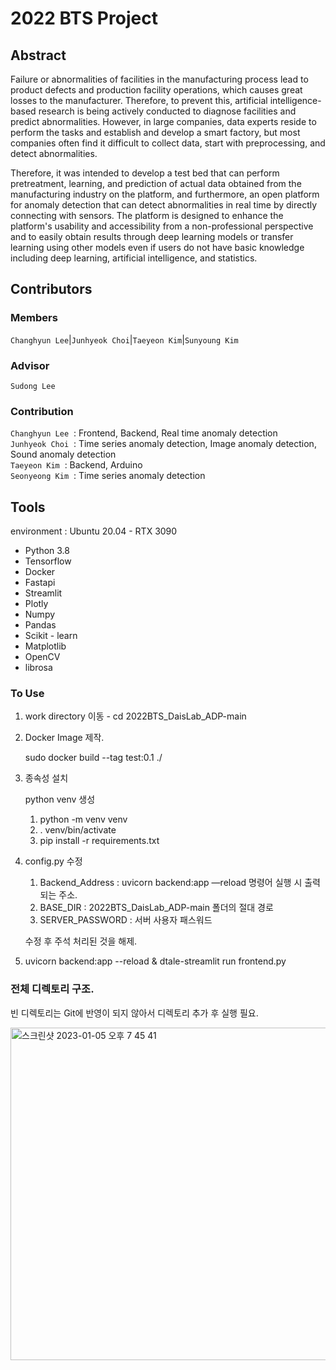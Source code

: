 # 2022 BTS Project

## Abstract

Failure or abnormalities of facilities in the manufacturing process lead to product defects and production facility operations, which causes great losses to the manufacturer. Therefore, to prevent this, artificial intelligence-based research is being actively conducted to diagnose facilities and predict abnormalities. However, in large companies, data experts reside to perform the tasks and establish and develop a smart factory, but most companies often find it difficult to collect data, start with preprocessing, and detect abnormalities.

Therefore, it was intended to develop a test bed that can perform pretreatment, learning, and prediction of actual data obtained from the manufacturing industry on the platform, and furthermore, an open platform for anomaly detection that can detect abnormalities in real time by directly connecting with sensors. The platform is designed to enhance the platform's usability and accessibility from a non-professional perspective and to easily obtain results through deep learning models or transfer learning using other models even if users do not have basic knowledge including deep learning, artificial intelligence, and statistics.

## Contributors

### Members
`Changhyun Lee`|`Junhyeok Choi`|`Taeyeon Kim`|`Sunyoung Kim`

### Advisor
`Sudong Lee`

### Contribution
`Changhyun Lee` &nbsp;: Frontend, Backend, Real time anomaly detection     
`Junhyeok Choi` &nbsp;: Time series anomaly detection, Image anomaly detection, Sound anomaly detection    
`Taeyeon Kim`   &nbsp;: Backend, Arduino     
`Seonyeong Kim`  &nbsp;: Time series anomaly detection     

## Tools

environment : Ubuntu 20.04 - RTX 3090

- Python 3.8
- Tensorflow
- Docker
- Fastapi
- Streamlit
- Plotly
- Numpy
- Pandas
- Scikit - learn
- Matplotlib
- OpenCV
- librosa

### To Use

1. work directory 이동 - cd 2022BTS_DaisLab_ADP-main
2. Docker Image 제작.
    
    sudo docker build --tag test:0.1 ./
    
3. 종속성 설치
    
    python venv 생성
    
    1. python -m venv venv
    2. . venv/bin/activate
    3. pip install -r requirements.txt

4. config.py 수정
    1. Backend_Address : uvicorn backend:app —reload 명령어 실행 시 출력되는 주소.
    2. BASE_DIR : 2022BTS_DaisLab_ADP-main 폴더의 절대 경로
    3. SERVER_PASSWORD : 서버 사용자 패스워드
    
    수정 후 주석 처리된 것을 해제.
    
5. uvicorn backend:app --reload & dtale-streamlit run frontend.py

### 전체 디렉토리 구조. 

빈 디렉토리는 Git에 반영이 되지 않아서 디렉토리 추가 후 실행 필요.

<img width="532" alt="스크린샷 2023-01-05 오후 7 45 41" src="https://user-images.githubusercontent.com/74236661/210762183-1ed7ec15-f000-4cf8-b987-0b04527827fe.png">
